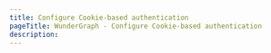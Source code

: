 ```yaml
---
title: Configure Cookie-based authentication
pageTitle: WunderGraph - Configure Cookie-based authentication
description:
---
```

